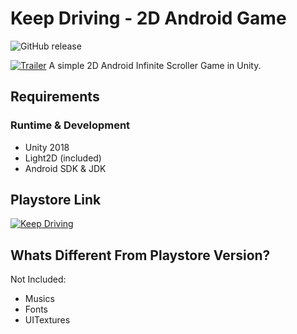 # Keep Driving - 2D Android Game
![GitHub release](https://github.com/rocksdanister/KeepDriving/releases)

[![Trailer](https://i.imgur.com/SpvCOsW.png)](https://youtu.be/NnTo1cddtJ0 "demo")
A simple 2D Android Infinite Scroller Game in Unity.

## Requirements
### Runtime & Development
- Unity 2018
- Light2D (included)
- Android SDK & JDK

## Playstore Link
[![Keep Driving](https://play.google.com/intl/en_us/badges/images/generic/en_badge_web_generic.png)](https://play.google.com/store/apps/details?id=com.Rocksdanister.KeepDriving)

## Whats Different From Playstore Version?
Not Included:
- Musics
- Fonts
- UITextures

